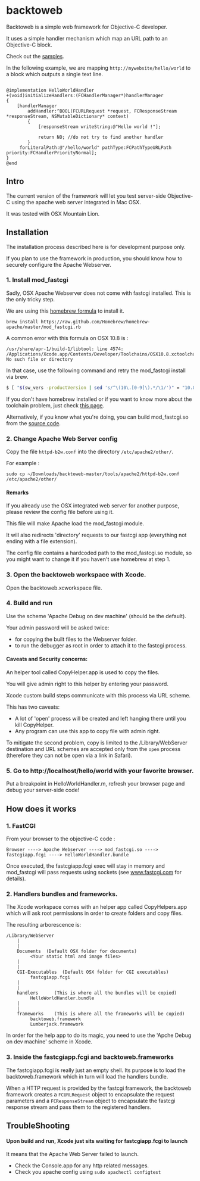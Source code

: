 backtoweb
=========

Backtoweb is a simple web framework for Objective-C developer.

It uses a simple handler mechanism which map an URL path to an Objective-C block.

Check out the [samples](http://backtoweb.net/samples.html).

In the following example, we are mapping `http://mywebsite/hello/world` to a block which outputs a single text line.


``` 

@implementation HelloWorldHandler
+(void)initializeHandlers:(FCHandlerManager*)handlerManager
{
    [handlerManager
        addHandler:^BOOL(FCURLRequest *request, FCResponseStream *responseStream, NSMutableDictionary* context)
        {
            [responseStream writeString:@"Hello world !"];

            return NO; //do not try to find another handler
        }
     forLiteralPath:@"/hello/world" pathType:FCPathTypeURLPath priority:FCHandlerPriorityNormal];
}
@end 

```

Intro
-----

The current version of the framework will let you test server-side Objective-C using the apache web server integrated in Mac OSX.

It was tested with OSX Mountain Lion.


Installation
------------
The installation process described here is for development purpose only.

If you plan to use the framework in production, you should know how to securely configure the Apache Webserver.


### 1. Install mod_fastcgi
Sadly, OSX Apache Webserver does not come with fastcgi installed.
This is the only tricky step.

We are using this [homebrew formula](https://github.com/Homebrew/homebrew-apache) to install it.

```
brew install https://raw.github.com/Homebrew/homebrew-apache/master/mod_fastcgi.rb
```

A common error with this formula on OSX 10.8 is :
```
/usr/share/apr-1/build-1/libtool: line 4574: /Applications/Xcode.app/Contents/Developer/Toolchains/OSX10.8.xctoolchain/usr/bin/cc: No such file or directory
```

In that case, use the following command and retry the mod_fastcgi install via brew.

```bash
$ [ "$(sw_vers -productVersion | sed 's/^\(10\.[0-9]\).*/\1/')" = "10.8" ] && bash -c "[ -d /Applications/Xcode.app/Contents/Developer/Toolchains/XcodeDefault.xctoolchain ] && sudo bash -c 'cd /Applications/Xcode.app/Contents/Developer/Toolchains/ && ln -vs XcodeDefault.xctoolchain OSX10.8.xctoolchain' || sudo bash -c 'mkdir -vp /Applications/Xcode.app/Contents/Developer/Toolchains/OSX10.8.xctoolchain/usr && cd /Applications/Xcode.app/Contents/Developer/Toolchains/OSX10.8.xctoolchain/usr && ln -vs /usr/bin'"
```

If you don't have homebrew installed or if you want to know more about the toolchain problem,
just check [this page](https://github.com/Homebrew/homebrew-apache).

Alternatively, if you know what you're doing, you can build mod_fastcgi.so from the [source code](http://www.fastcgi.com/dist/fcgi.tar.gz).


### 2. Change Apache Web Server config

Copy the file `httpd-b2w.conf` into the directory `/etc/apache2/other/`.

For example :
```
sudo cp ~/Downloads/backtoweb-master/tools/apache2/httpd-b2w.conf /etc/apache2/other/
```

#### Remarks
If you already use the OSX integrated web server for another purpose, please review the config file before using it.

This file will make Apache load the mod_fastcgi module.

It will also redirects 'directory' requests to our fastcgi app (everything not ending with a file extension).

The config file contains a hardcoded path to the mod_fastcgi.so module, so you might want to change it if you haven't use homebrew at step 1.

### 3. Open the backtoweb workspace with Xcode.
Open the backtoweb.xcworkspace file.

### 4. Build and run
Use the scheme 'Apache Debug on dev machine' (should be the default).

Your admin password will be asked twice:
* for copying the built files to the Webserver folder.
* to run the debugger as root in order to attach it to the fastcgi process.

#### Caveats and Security concerns:
An helper tool called CopyHelper.app is used to copy the files.

You will give admin right to this helper by entering your password.

Xcode custom build steps communicate with this process via URL scheme.

This has two caveats:
* A lot of 'open' process will be created and left hanging there until you kill CopyHelper.
* Any program can use this app to copy file with admin right.

To mitigate the second problem, copy is limited to the /Library/WebServer destination and URL schemes are accepted only from the `open` process (therefore they can not be open via a link in Safari). 

### 5. Go to http://localhost/hello/world with your favorite browser.
Put a breakpoint in HelloWorldHandler.m, refresh your browser page and debug your server-side code!


How does it works
-----------------

### 1. FastCGI

From your browser to the objective-C code :

```
Browser ----> Apache Webserver ----> mod_fastcgi.so ----> fastcgiapp.fcgi ----> HelloWorldHandler.bundle
```

Once executed, the fastcgiapp.fcgi exec will stay in memory and mod_fastcgi will pass requests using sockets (see www.fastcgi.com for details).

### 2. Handlers bundles and frameworks.

The Xcode workspace comes with an helper app called CopyHelpers.app which will ask root permissions in order to create folders and copy files.

The resulting arborescence is:

```
/Library/WebServer
    |
    |
    Documents  (Default OSX folder for documents)
         <Your static html and image files>
    |
    |
 	CGI-Executables  (Default OSX folder for CGI executables)
 	     fastcgiapp.fcgi
 	|
 	|
 	handlers      (This is where all the bundles will be copied)
 	     HelloWorldHandler.bundle
 	|
 	|
    frameworks    (This is where all the frameworks will be copied)
         backtoweb.framework
         Lumberjack.framework

```

In order for the help app to do its magic, you need to use the 'Apche Debug on dev machine' scheme in Xcode.

### 3. Inside the fastcgiapp.fcgi and backtoweb.frameworks

The fastcgiapp.fcgi is really just an empty shell. Its purpose is to load the backtoweb.framework which in turn will load the handlers bundle. 

When a HTTP request is provided by the fastcgi framework, the backtoweb framework creates a `FCURLRequest` object to encapsulate the request parameters and a `FCResponseStream` object to encapsulate the fastcgi response stream and pass them to the registered handlers.


TroubleShooting
---------------

#### Upon build and run, Xcode just sits waiting for fastcgiapp.fcgi to launch
It means that the Apache Web Server failed to launch.
* Check the Console.app for any http related messages.
* Check you apache config using `sudo apachectl configtest`



